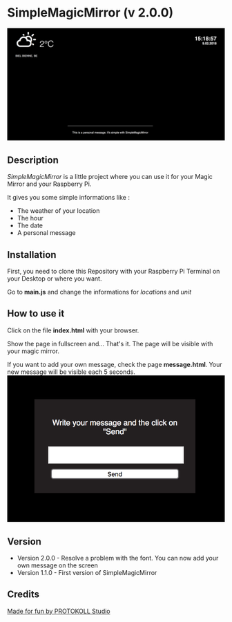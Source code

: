 # SimpleMagicMirror (v 2.0.0)

![alt text](simplemagicmirror.png)

## Description
*SimpleMagicMirror* is a little project where you can use it for your Magic Mirror and your Raspberry Pi.

It gives you some simple informations like :

* The weather of your location
* The hour
* The date
* A personal message

## Installation
First, you need to clone this Repository with your Raspberry Pi Terminal on your Desktop or where you want.

Go to **main.js** and change the informations for *locations* and *unit*

## How to use it

Click on the file **index.html** with your browser.

Show the page in fullscreen and... That's it. The page will be visible with your magic mirror.

If you want to add your own message, check the page **message.html**. Your new message will be visible each 5 seconds.
![alt text](smmmessage.png)


## Version
* Version 2.0.0 - Resolve a problem with the font. You can now add your own message on the screen
* Version 1.1.0 - First version of SimpleMagicMirror

## Credits
[Made for fun by PROTOKOLL Studio](https://protokoll-studio.com)
